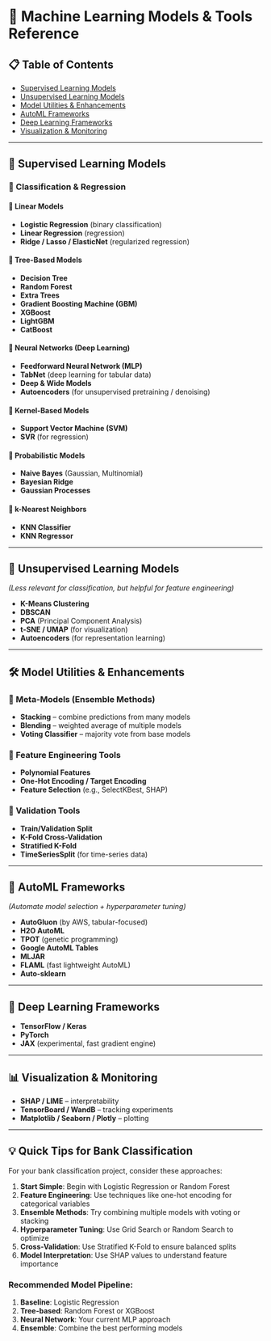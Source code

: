 # 🧠 Machine Learning Models & Tools Reference

## 📋 Table of Contents
- [Supervised Learning Models](#supervised-learning-models)
- [Unsupervised Learning Models](#unsupervised-learning-models)
- [Model Utilities & Enhancements](#model-utilities--enhancements)
- [AutoML Frameworks](#automl-frameworks)
- [Deep Learning Frameworks](#deep-learning-frameworks)
- [Visualization & Monitoring](#visualization--monitoring)

---

## 🧠 Supervised Learning Models

### 🔹 Classification & Regression

#### 🔸 Linear Models
- **Logistic Regression** (binary classification)
- **Linear Regression** (regression)
- **Ridge / Lasso / ElasticNet** (regularized regression)

#### 🔸 Tree-Based Models
- **Decision Tree**
- **Random Forest**
- **Extra Trees**
- **Gradient Boosting Machine (GBM)**
- **XGBoost**
- **LightGBM**
- **CatBoost**

#### 🔸 Neural Networks (Deep Learning)
- **Feedforward Neural Network (MLP)** 
- **TabNet** (deep learning for tabular data)
- **Deep & Wide Models**
- **Autoencoders** (for unsupervised pretraining / denoising)

#### 🔸 Kernel-Based Models
- **Support Vector Machine (SVM)**
- **SVR** (for regression)

#### 🔸 Probabilistic Models
- **Naive Bayes** (Gaussian, Multinomial)
- **Bayesian Ridge**
- **Gaussian Processes**

#### 🔸 k-Nearest Neighbors
- **KNN Classifier**
- **KNN Regressor**

---

## 🧪 Unsupervised Learning Models
*(Less relevant for classification, but helpful for feature engineering)*

- **K-Means Clustering**
- **DBSCAN**
- **PCA** (Principal Component Analysis)
- **t-SNE / UMAP** (for visualization)
- **Autoencoders** (for representation learning)

---

## 🛠 Model Utilities & Enhancements

### 🔸 Meta-Models (Ensemble Methods)
- **Stacking** – combine predictions from many models
- **Blending** – weighted average of multiple models
- **Voting Classifier** – majority vote from base models

### 🔸 Feature Engineering Tools
- **Polynomial Features**
- **One-Hot Encoding / Target Encoding**
- **Feature Selection** (e.g., SelectKBest, SHAP)

### 🔸 Validation Tools
- **Train/Validation Split**
- **K-Fold Cross-Validation**
- **Stratified K-Fold**
- **TimeSeriesSplit** (for time-series data)

---

## 🤖 AutoML Frameworks
*(Automate model selection + hyperparameter tuning)*

- **AutoGluon** (by AWS, tabular-focused)
- **H2O AutoML**
- **TPOT** (genetic programming)
- **Google AutoML Tables**
- **MLJAR**
- **FLAML** (fast lightweight AutoML)
- **Auto-sklearn**

---

## 🧠 Deep Learning Frameworks

- **TensorFlow / Keras**
- **PyTorch**
- **JAX** (experimental, fast gradient engine)

---

## 📊 Visualization & Monitoring

- **SHAP / LIME** – interpretability
- **TensorBoard / WandB** – tracking experiments
- **Matplotlib / Seaborn / Plotly** – plotting

---

## 💡 Quick Tips for Bank Classification

For your bank classification project, consider these approaches:

1. **Start Simple**: Begin with Logistic Regression or Random Forest
2. **Feature Engineering**: Use techniques like one-hot encoding for categorical variables
3. **Ensemble Methods**: Try combining multiple models with voting or stacking
4. **Hyperparameter Tuning**: Use Grid Search or Random Search to optimize
5. **Cross-Validation**: Use Stratified K-Fold to ensure balanced splits
6. **Model Interpretation**: Use SHAP values to understand feature importance

### Recommended Model Pipeline:
1. **Baseline**: Logistic Regression
2. **Tree-based**: Random Forest or XGBoost
3. **Neural Network**: Your current MLP approach
4. **Ensemble**: Combine the best performing models
